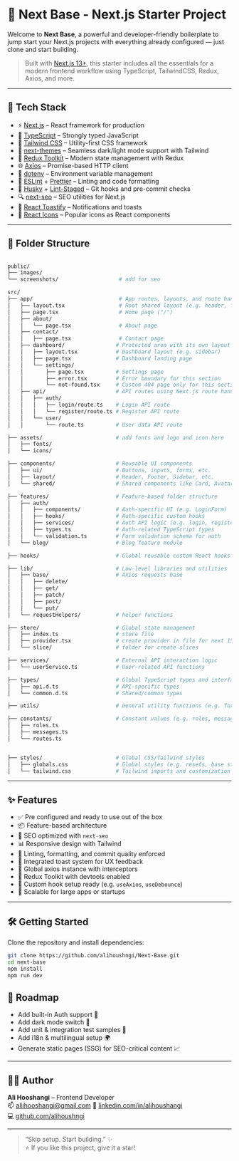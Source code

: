 # 🚀 Next Base - Next.js Starter Project

Welcome to **Next Base**, a powerful and developer-friendly boilerplate to jump start your Next.js projects with everything already configured — just clone and start building.

> Built with [Next.js 13+](https://nextjs.org/), this starter includes all the essentials for a modern frontend workflow using TypeScript, TailwindCSS, Redux, Axios, and more.

---

## 🧰 Tech Stack

- ⚡ [Next.js](https://nextjs.org/) – React framework for production
- 🔷 [TypeScript](https://www.typescriptlang.org/) – Strongly typed JavaScript
- 🌈 [Tailwind CSS](https://tailwindcss.com/) – Utility-first CSS framework
- 🌙 [next-themes](https://github.com/pacocoursey/next-themes) – Seamless dark/light mode support with Tailwind
- 🧠 [Redux Toolkit](https://redux-toolkit.js.org/) – Modern state management with Redux
- 🌐 [Axios](https://axios-http.com/) – Promise-based HTTP client
- 📄 [dotenv](https://www.npmjs.com/package/dotenv) – Environment variable management
- 🔧 [ESLint](https://eslint.org/) + [Prettier](https://prettier.io/) – Linting and code formatting
- 🐶 [Husky](https://typicode.github.io/husky) + [Lint-Staged](https://github.com/okonet/lint-staged) – Git hooks and pre-commit checks
- 🔍 [next-seo](https://github.com/garmeeh/next-seo) – SEO utilities for Next.js
- 🧃 [React Toastify](https://fkhadra.github.io/react-toastify/) – Notifications and toasts
- 🎨 [React Icons](https://react-icons.github.io/react-icons/) – Popular icons as React components

---

## 📁 Folder Structure

```bash

public/
├── images/
└── screenshots/                   # add for seo

src/
├── app/                           # App routes, layouts, and route handlers (App Router)
│   ├── layout.tsx                 # Root shared layout (e.g. header, footer, theme)
│   ├── page.tsx                   # Home page ("/")
│   ├── about/
│   │   └── page.tsx               # About page
│   ├── contact/
│   │   ├── page.tsx               # Contact page
│   ├── dashboard/                # Protected area with its own layout
│   │   ├── layout.tsx            # Dashboard layout (e.g. sidebar)
│   │   ├── page.tsx              # Dashboard landing page
│   │   └── settings/
│   │       ├── page.tsx          # Settings page
│   │       ├── error.tsx         # Error boundary for this section
│   │       └── not-found.tsx     # Custom 404 page only for this section
│   ├── api/                      # API routes using Next.js route handlers
│   │   ├── auth/
│   │   │   ├── login/route.ts    # Login API route
│   │   │   └── register/route.ts # Register API route
│   │   └── user/
│   │       └── route.ts          # User data API route

├── assets/                       # add fonts and logo and icon here
│   ├── fonts/
│   └── icons/

├── components/                   # Reusable UI components
│   ├── ui/                       # Buttons, inputs, forms, etc.
│   ├── layout/                   # Header, Footer, Sidebar, etc.
│   └── shared/                   # Shared components like Card, Avatar, Badge

├── features/                     # Feature-based folder structure
│   ├── auth/
│   │   ├── components/           # Auth-specific UI (e.g. LoginForm)
│   │   ├── hooks/                # Auth-specific custom hooks
│   │   ├── services/             # Auth API logic (e.g. login, register)
│   │   ├── types.ts              # Auth-related TypeScript types
│   │   └── validation.ts         # Form validation schema for auth
│   └── blog/                     # Blog feature module

├── hooks/                        # Global reusable custom React hooks

├── lib/                          # Low-level libraries and utilities
│   ├── base/                     # Axios requests base
│   │   ├── delete/
│   │   ├── get/
│   │   ├── patch/
│   │   ├── post/
│   │   └── put/
│   └── requestHelpers/           # helper functions

├── store/                        # Global state management
│   ├── index.ts                  # store file
│   ├── provider.tsx              # create provider in file for next 15 "use client"
│   └── slice/                    # folder for create slices

├── services/                     # External API interaction logic
│   └── userService.ts            # User-related API functions

├── types/                        # Global TypeScript types and interfaces
│   ├── api.d.ts                  # API-specific types
│   └── common.d.ts               # Shared/common types

├── utils/                        # General utility functions (e.g. formatPhone, validateEmail)

├── constants/                    # Constant values (e.g. roles, messages, routes)
│   ├── roles.ts
│   ├── messages.ts
│   └── routes.ts


├── styles/                       # Global CSS/Tailwind styles
│   ├── globals.css               # Global styles (e.g. resets, base styles)
│   └── tailwind.css              # Tailwind imports and customization
```

---

## ✨ Features

- ✅ Pre configured and ready to use out of the box
- 📦 Feature-based architecture
- 🎯 SEO optimized with `next-seo`
- 📊 Responsive design with Tailwind
- 🧼 Linting, formatting, and commit quality enforced
- 🧃 Integrated toast system for UX feedback
- 🔌 Global axios instance with interceptors
- 🔁 Redux Toolkit with devtools enabled
- 🧠 Custom hook setup ready (e.g. `useAxios`, `useDebounce`)
- 🧱 Scalable for large apps or startups

---

## 🛠 Getting Started

Clone the repository and install dependencies:

```bash
git clone https://github.com/alihoushngi/Next-Base.git
cd next-base
npm install
npm run dev

```

## 🔭 Roadmap

- Add built-in Auth support 🔐
- Add dark mode switch 🌙
- Add unit & integration test samples 🧪
- Add i18n & multilingual setup 🌍
- Generate static pages (SSG) for SEO-critical content 📈

---

## 👨‍💻 Author

**Ali Hooshangi** – Frontend Developer  
📫 [aliihooshangi@gmail.com](mailto:aliihooshangi@gmail.com)
🔗 [linkedin.com/in/alihoushangi](https://linkedin.com/in/alihoushangi)  
💻 [github.com/alihoushngi](https://github.com/alihoushngi)

---

> “Skip setup. Start building.” ✨  
> ⭐ If you like this project, give it a star!

